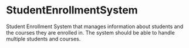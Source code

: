 # StudentEnrollmentSystem
Student Enrollment System that manages information about students and the courses they are enrolled in. The system should be able to handle multiple students and courses.
